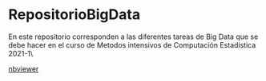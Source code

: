 # RepositorioBigData
En este repositorio corresponden a las diferentes tareas de Big Data que se debe hacer en el curso de Metodos intensivos de Computación Estadistica 2021-1\\

[nbviewer](https://nbviewer.jupyter.org/github/afrinconp/RepositorioBigData/blob/main/Tarea_Regresion_lineal/RegresionLineal.ipynb)
